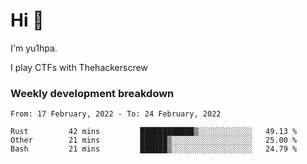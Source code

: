 # Hi 👋

I'm yu1hpa.

I play CTFs with Thehackerscrew

### Weekly development breakdown

<!--START_SECTION:waka-->
```text
From: 17 February, 2022 - To: 24 February, 2022

Rust         42 mins         ████████████▒░░░░░░░░░░░░   49.13 % 
Other        21 mins         ██████▒░░░░░░░░░░░░░░░░░░   25.00 % 
Bash         21 mins         ██████▒░░░░░░░░░░░░░░░░░░   24.79 % 
```
<!--END_SECTION:waka-->


